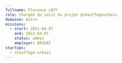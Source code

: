 ```yaml
---
fullname: Florence LEVY
role: Chargée du suivi du projet @chauffageurbain
domaine: Autre
missions:
  - start: 2021-04-07
    end: 2022-04-07
    status: admin
    employer: DRIEAT
startups:
  - chauffage-urbain
---
```

